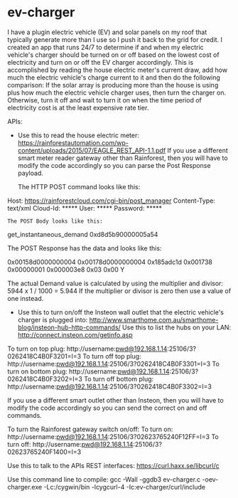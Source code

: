 # ev-charger

I have a plugin electric vehicle (EV) and solar panels on my roof that typically generate more than I use so I push it back to the grid for credit. I created an app that runs 24/7 to determine if and when my electric vehicle's charger should be turned on or off based on the lowest cost of electricity and turn on or off the EV charger accordingly. This is accomplished by reading the house electric meter's current draw, add how much the electric vehicle's charge current to it and then do the following comparison:
	If the solar array is producing more than the house is using plus how much the electric vehicle charger uses, then turn the 		charger on. Otherwise, turn it off and wait to turn it on when the time period of electricity cost is at the least expensive 		rate tier.

APIs:

* Use this to read the house electric meter:
https://rainforestautomation.com/wp-content/uploads/2015/07/EAGLE_REST_API-1.1.pdf
If you use a different smart meter reader gateway other than Rainforest, then you will have to modify the code accordingly so you can parse the Post Response payload.

	The HTTP POST command looks like this:

Host: https://rainforestcloud.com/cgi-bin/post_manager
Content-Type: text/xml
Cloud-Id: *****
User: *****
Password: *****

	The POST Body looks like this:

<Command>
<Name>get_instantaneous_demand</Name>
<MacId>0xd8d5b90000005a54</MacId>
</Command>

   The POST Response has the data and looks like this:

<InstantaneousDemand>
<DeviceMacId>0x00158d0000000004</DeviceMacId>
<MeterMacId>0x00178d0000000004</MeterMacId>
<TimeStamp>0x185adc1d</TimeStamp>
<Demand>0x001738</Demand>
<Multiplier>0x00000001</Multiplier>
<Divisor>0x000003e8</Divisor>
<DigitsRight>0x03</DigitsRight>
<DigitsLeft>0x00</DigitsLeft>
<SuppressLeadingZero>Y</SuppressLeadingZero>
</InstantaneousDemand>

   The actual Demand value is calculated by using the multiplier and divisor:
   5944 x 1 / 1000 = 5.944
   If the multiplier or divisor is zero then use a value of one instead.

* Use this to turn on/off the Insteon wall outlet that the electric vehicle's charger is plugged into:
http://www.smarthome.com.au/smarthome-blog/insteon-hub-http-commands/
Use this to list the hubs on your LAN: http://connect.insteon.com/getinfo.asp

To turn on top plug:     http://username:pwd@192.168.1.14:25106/3?0262418C4B0F3201=I=3
To turn off top plug:    http://username:pwd@192.168.1.14:25106/3?0262418C4B0F3301=I=3
To turn on bottom plug:  http://username:pwd@192.168.1.14:25106/3?0262418C4B0F3202=I=3
To turn off bottom plug: http://username:pwd@192.168.1.14:25106/3?0262418C4B0F3302=I=3

If you use a different smart outlet other than Insteon, then you will have to modify the code accordingly so you can send the correct on and off commands.

To turn the Rainforest gateway switch on/off:
To turn on:  http://username:pwd@192.168.1.14:25106/3?02623765240F12FF=I=3
To turn off: http://username:pwd@192.168.1.14:25106/3?02623765240F1400=I=3

Use this to talk to the APIs REST interfaces: https://curl.haxx.se/libcurl/c

Use this command line to compile:
gcc -Wall -ggdb3 ev-charger.c -oev-charger.exe -Lc:/cygwin/bin -lcygcurl-4 -Ic:ev-charger/curl/include
